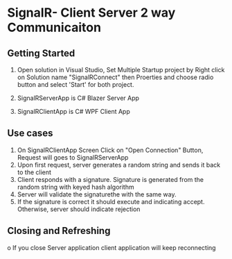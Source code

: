 # SignalR- Client Server 2 way Communicaiton

## Getting Started

1. Open solution in Visual Studio, Set Multiple Startup project by Right click on Solution name "SignalRConnect" then
   Proerties and choose radio button and select 'Start' for both project.

2. SignalRServerApp is C# Blazer Server App
3. SignalRClientApp is C# WPF Client App

## Use cases
1. On SignalRClientApp Screen Click on "Open Connection" Button, Request will goes to SignalRServerApp 
2. Upon first request, server generates a random string and sends it back to the client
3. Client responds with a signature. Signature is generated from the random string with keyed hash algorithm
4. Server will validate the signaturethe with the same way.
5. If the signature is correct it should execute and indicating accept. 
	Otherwise, server should indicate rejection

## Closing and Refreshing
o   If you close Server application client application will keep reconnecting

